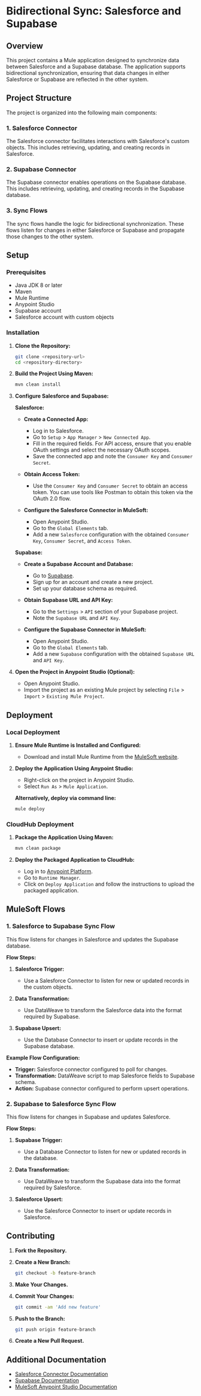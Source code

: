 # Bidirectional Sync: Salesforce and Supabase

## Overview

This project contains a Mule application designed to synchronize data between Salesforce and a Supabase database. The application supports bidirectional synchronization, ensuring that data changes in either Salesforce or Supabase are reflected in the other system.

## Project Structure

The project is organized into the following main components:

### 1. Salesforce Connector

The Salesforce connector facilitates interactions with Salesforce's custom objects. This includes retrieving, updating, and creating records in Salesforce.

### 2. Supabase Connector

The Supabase connector enables operations on the Supabase database. This includes retrieving, updating, and creating records in the Supabase database.

### 3. Sync Flows

The sync flows handle the logic for bidirectional synchronization. These flows listen for changes in either Salesforce or Supabase and propagate those changes to the other system.

## Setup

### Prerequisites

- Java JDK 8 or later
- Maven
- Mule Runtime
- Anypoint Studio
- Supabase account
- Salesforce account with custom objects

### Installation

1. **Clone the Repository:**

   ```bash
   git clone <repository-url>
   cd <repository-directory>
   ```

2. **Build the Project Using Maven:**

   ```bash
   mvn clean install
   ```

3. **Configure Salesforce and Supabase:**

   **Salesforce:**

   - **Create a Connected App:**
     - Log in to Salesforce.
     - Go to `Setup` > `App Manager` > `New Connected App`.
     - Fill in the required fields. For API access, ensure that you enable OAuth settings and select the necessary OAuth scopes.
     - Save the connected app and note the `Consumer Key` and `Consumer Secret`.

   - **Obtain Access Token:**
     - Use the `Consumer Key` and `Consumer Secret` to obtain an access token. You can use tools like Postman to obtain this token via the OAuth 2.0 flow.

   - **Configure the Salesforce Connector in MuleSoft:**
     - Open Anypoint Studio.
     - Go to the `Global Elements` tab.
     - Add a new `Salesforce` configuration with the obtained `Consumer Key`, `Consumer Secret`, and `Access Token`.

   **Supabase:**

   - **Create a Supabase Account and Database:**
     - Go to [Supabase](https://supabase.com/).
     - Sign up for an account and create a new project.
     - Set up your database schema as required.

   - **Obtain Supabase URL and API Key:**
     - Go to the `Settings` > `API` section of your Supabase project.
     - Note the `Supabase URL` and `API Key`.

   - **Configure the Supabase Connector in MuleSoft:**
     - Open Anypoint Studio.
     - Go to the `Global Elements` tab.
     - Add a new `Supabase` configuration with the obtained `Supabase URL` and `API Key`.

4. **Open the Project in Anypoint Studio (Optional):**

   - Open Anypoint Studio.
   - Import the project as an existing Mule project by selecting `File` > `Import` > `Existing Mule Project`.

## Deployment

### Local Deployment

1. **Ensure Mule Runtime is Installed and Configured:**
   - Download and install Mule Runtime from the [MuleSoft website](https://www.mulesoft.com/platform/mule-esb).

2. **Deploy the Application Using Anypoint Studio:**
   - Right-click on the project in Anypoint Studio.
   - Select `Run As` > `Mule Application`.

   **Alternatively, deploy via command line:**

   ```bash
   mule deploy
   ```

### CloudHub Deployment

1. **Package the Application Using Maven:**

   ```bash
   mvn clean package
   ```

2. **Deploy the Packaged Application to CloudHub:**
   - Log in to [Anypoint Platform](https://anypoint.mulesoft.com).
   - Go to `Runtime Manager`.
   - Click on `Deploy Application` and follow the instructions to upload the packaged application.

## MuleSoft Flows

### 1. Salesforce to Supabase Sync Flow

This flow listens for changes in Salesforce and updates the Supabase database.

**Flow Steps:**

1. **Salesforce Trigger:**
   - Use a Salesforce Connector to listen for new or updated records in the custom objects.

2. **Data Transformation:**
   - Use DataWeave to transform the Salesforce data into the format required by Supabase.

3. **Supabase Upsert:**
   - Use the Database Connector to insert or update records in the Supabase database.

**Example Flow Configuration:**

- **Trigger:** Salesforce connector configured to poll for changes.
- **Transformation:** DataWeave script to map Salesforce fields to Supabase schema.
- **Action:** Supabase connector configured to perform upsert operations.

### 2. Supabase to Salesforce Sync Flow

This flow listens for changes in Supabase and updates Salesforce.

**Flow Steps:**

1. **Supabase Trigger:**
   - Use a Database Connector to listen for new or updated records in the database.

2. **Data Transformation:**
   - Use DataWeave to transform the Supabase data into the format required by Salesforce.

3. **Salesforce Upsert:**
   - Use the Salesforce Connector to insert or update records in Salesforce.

## Contributing

1. **Fork the Repository.**
2. **Create a New Branch:**

   ```bash
   git checkout -b feature-branch
   ```

3. **Make Your Changes.**
4. **Commit Your Changes:**

   ```bash
   git commit -am 'Add new feature'
   ```

5. **Push to the Branch:**

   ```bash
   git push origin feature-branch
   ```

6. **Create a New Pull Request.**

## Additional Documentation

- [Salesforce Connector Documentation](https://docs.mulesoft.com/connectors/salesforce/)
- [Supabase Documentation](https://supabase.com/docs/)
- [MuleSoft Anypoint Studio Documentation](https://docs.mulesoft.com/studio/)
```
